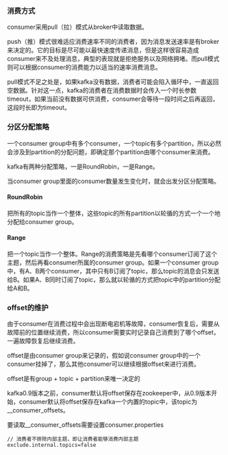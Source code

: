 ### 消费方式
consumer采用pull（拉）模式从broker中读取数据。

push（推）模式很难适应消费速率不同的消费者，因为消息发送速率是有broker来决定的。它的目标是尽可能以最快速度传递消息，但是这样很容易造成consumer来不及处理消息，典型的表现就是拒绝服务以及网络拥堵。而pull模式则可以根据consumer的消费能力以适当的速率消费消息。

pull模式不足之处是，如果kafka没有数据，消费者可能会陷入循环中，一直返回空数据。针对这一点，kafka的消费者在消费数据时会传入一个时长参数timeout，如果当前没有数据可供消费，consumer会等待一段时间之后再返回，这段时长即为timeout。

### 分区分配策略
一个consumer group中有多个consumer，一个topic有多个partition，所以必然会涉及到partition的分配问题，即确定那个partition由哪个consumer来消费。

kafka有两种分配策略，一是RoundRobin，一是Range。

当consumer group里面的consumer数量发生变化时，就会出发分区分配策略。

#### RoundRobin
把所有的topic当作一个整体，这些topic的所有partition以轮循的方式一个一个地分配给consumer group。

#### Range
把一个topic当作一个整体。Range的消费策略是先看哪个consumer订阅了这个主题，然后再看consumer所属的consumer group。如果一个consumer group中，有A、B两个consumer，其中只有B订阅了topic，那么topic的消息会只发送给B。如果A、B同时订阅了topic，那么就以轮循的方式把topic中的partition分配给A和B。

### offset的维护
由于consumer在消费过程中会出现断电宕机等故障，consumer恢复后，需要从故障前的位置继续消费，所以consumer需要实时记录自己消费到了哪个offset，一遍故障恢复后继续消费。

offset是由consumer group来记录的，假如说consumer group中的一个consumer挂掉了，那么其他consumer可以继续根据offset来进行消费。

offset是有group + topic + partition来唯一决定的

kafka0.9版本之前，consumer默认将offset保存在zookeeper中，从0.9版本开始，consumer默认将offset保存在kafka一个内置的topic中，该topic为__consumer_offsets。

要读取__consumer_offsets需要设置consumer.properties
```
// 消费者不排除内部主题，即让消费者能够消费内部主题
exclude.internal.topics=false
```
